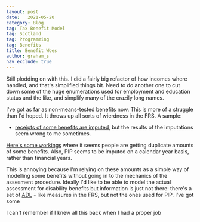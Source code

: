 ```yaml
---
layout: post
date:   2021-05-20
category: Blog
tag: Tax Benefit Model
tag: Scotland
tag: Programming
tag: Benefits
title: Benefit Woes
author: graham_s
nav_exclude: true
---
```


Still plodding on with this. I did a fairly big refactor of how incomes where handled, and that's simplified things  bit. Need to do another one to cut down some of the huge enumerations used for employment and education status and the like, and simplify many of the crazily long names.

I've got as far as non-means-tested benefits now. This is more of a struggle than I'd hoped. It throws up all sorts of wierdness in the FRS. A sample:

* [receipts of some benefits are imputed](https://www.gov.uk/government/statistics/family-resources-survey-financial-year-2019-to-2020/family-resources-survey-background-information-and-methodology#validation-editing-conversion-and-imputation), but the results of the imputations seem wrong to me sometimes.

[Here's some workings](https://github.com/grahamstark/ScottishTaxBenefitModel.jl/blob/381f114a1dc3c0bb6ff7221e995bd4a17b854b6e/docs/benefit_levels_note.md) where it seems people are getting duplicate amounts of some benefits. Also, PIP seems to be imputed on a calendar year basis, rather than financial years. 

This is annoying because I'm relying on these amounts as a simple way of modelling some benefits without going in to the mechanics of the assesment procedure. Ideally I'd like to be able to model the actual assessment for disability benefits but information is just not there: there's a set of [ADL]() - like measures in the FRS, but not the ones used for PIP. I've got some 


I can't remember if I knew all this back when I had a proper job 